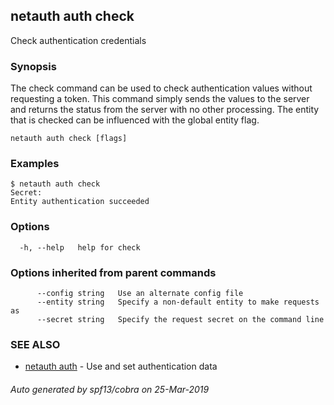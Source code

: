 ## netauth auth check

Check authentication credentials

### Synopsis


The check command can be used to check authentication values without
requesting a token.  This command simply sends the values to the
server and returns the status from the server with no other
processing.  The entity that is checked can be influenced with the
global entity flag.

```
netauth auth check [flags]
```

### Examples

```
$ netauth auth check
Secret:
Entity authentication succeeded
```

### Options

```
  -h, --help   help for check
```

### Options inherited from parent commands

```
      --config string   Use an alternate config file
      --entity string   Specify a non-default entity to make requests as
      --secret string   Specify the request secret on the command line
```

### SEE ALSO

* [netauth auth](netauth_auth.md)	 - Use and set authentication data

###### Auto generated by spf13/cobra on 25-Mar-2019
